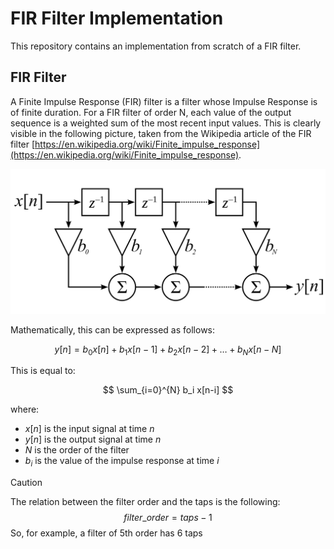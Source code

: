 # FIR Filter Implementation

This repository contains an implementation from scratch of a FIR filter.

## FIR Filter

A Finite Impulse Response (FIR) filter is a filter whose Impulse Response is of finite duration. For a FIR filter of order N, each value of the output sequence is a weighted sum of the most recent input values. This is clearly visible in the following picture, taken from the Wikipedia article of the FIR filter [https://en.wikipedia.org/wiki/Finite_impulse_response](https://en.wikipedia.org/wiki/Finite_impulse_response). 

![Wikipedia FIR filter](images/fir.png)

Mathematically, this can be expressed as follows:

$$
y[n] = b_0x[n] + b_1x[n-1] + b_2x[n-2] + \dots + b_Nx[n-N]
$$

This is equal to:

$$
\sum_{i=0}^{N} b_i x[n-i]
$$

where:

- $x[n]$ is the input signal at time $n$
- $y[n]$ is the output signal at time $n$
- $N$ is the order of the filter
- $b_i$ is the value of the impulse response at time $i$

> [!CAUTION]
> The relation between the filter order and the taps is the following:
> $$
> filter\_order = taps - 1
>$$
> So, for example, a filter of 5th order has 6 taps

